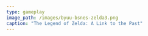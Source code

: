 ```yaml
---
type: gameplay
image_path: /images/byuu-bsnes-zelda3.png
caption: "The Legend of Zelda: A Link to the Past"
---
```

